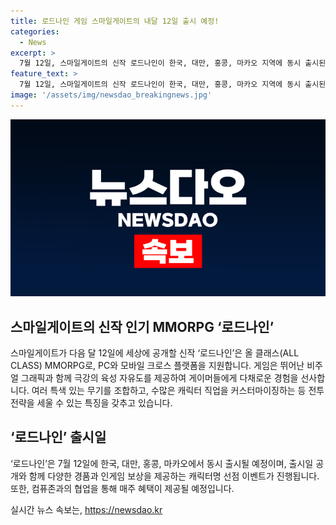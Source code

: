 ```yaml
---
title: 로드나인 게임 스마일게이트의 내달 12일 출시 예정!
categories:
  - News
excerpt: >
  7월 12일, 스마일게이트의 신작 로드나인이 한국, 대만, 홍콩, 마카오 지역에 동시 출시된다. PC와 모바일 크로스 플랫폼을 지원하며, 뛰어난 비주얼 그래픽과 극강의 육성 자유도를 자랑한다. 게이머는 아홉 가지의 특색 있는 무기를 이용하고 60여 개 이상의 캐릭터 직업을 커스터마이징할 수 있어 다채로운 전투 전략을 구사할 수 있다. 또한 출시일과 함께 다채로운 경품과 인게임 보상을 제공하는 캐릭터명 선점 이벤트와 컴퓨존과의 협업 혜택이 기다리고 있다.
feature_text: >
  7월 12일, 스마일게이트의 신작 로드나인이 한국, 대만, 홍콩, 마카오 지역에 동시 출시된다. PC와 모바일 크로스 플랫폼을 지원하며, 뛰어난 비주얼 그래픽과 극강의 육성 자유도를 자랑한다. 게이머는 아홉 가지의 특색 있는 무기를 이용하고 60여 개 이상의 캐릭터 직업을 커스터마이징할 수 있어 다채로운 전투 전략을 구사할 수 있다. 또한 출시일과 함께 다채로운 경품과 인게임 보상을 제공하는 캐릭터명 선점 이벤트와 컴퓨존과의 협업 혜택이 기다리고 있다.
image: '/assets/img/newsdao_breakingnews.jpg'
---
```


<p><img src="/assets/img/newsdao_breakingnews.jpg" alt="koreaapp 속보" /></p>

<h2 data-ke-size="size26">스마일게이트의 신작 인기 MMORPG ‘로드나인’</h2>

<p data-ke-size="size16">스마일게이트가 다음 달 12일에 세상에 공개할 신작 ‘로드나인’은 올 클래스(ALL CLASS) MMORPG로, PC와 모바일 크로스 플랫폼을 지원합니다. 게임은 뛰어난 비주얼 그래픽과 함께 극강의 육성 자유도를 제공하여 게이머들에게 다채로운 경험을 선사합니다. 여러 특색 있는 무기를 조합하고, 수많은 캐릭터 직업을 커스터마이징하는 등 전투 전략을 세울 수 있는 특징을 갖추고 있습니다.</p>

<h2 data-ke-size="size26">‘로드나인’ 출시일</h2>

<p data-ke-size="size16">‘로드나인’은 7월 12일에 한국, 대만, 홍콩, 마카오에서 동시 출시될 예정이며, 출시일 공개와 함께 다양한 경품과 인게임 보상을 제공하는 캐릭터명 선점 이벤트가 진행됩니다. 또한, 컴퓨존과의 협업을 통해 매주 혜택이 제공될 예정입니다.</p>
실시간 뉴스 속보는, <a href="https://newsdao.kr" rel="dofollow">https://newsdao.kr</a>


